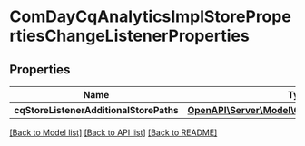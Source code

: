 # ComDayCqAnalyticsImplStorePropertiesChangeListenerProperties

## Properties
Name | Type | Description | Notes
------------ | ------------- | ------------- | -------------
**cqStoreListenerAdditionalStorePaths** | [**OpenAPI\Server\Model\ConfigNodePropertyArray**](ConfigNodePropertyArray.md) |  | [optional] 

[[Back to Model list]](../README.md#documentation-for-models) [[Back to API list]](../README.md#documentation-for-api-endpoints) [[Back to README]](../README.md)


